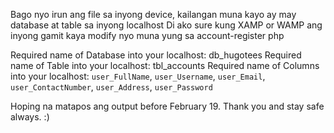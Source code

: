Bago nyo irun ang file sa inyong device, kailangan muna kayo ay may database at table sa inyong localhost
Di ako sure kung XAMP or WAMP ang inyong gamit kaya modify nyo muna yung sa account-register php

Required name of Database into your localhost: db_hugotees
Required name of Table into your localhost: tbl_accounts
Required name of Columns into your localhost: `user_FullName`, `user_Username`, `user_Email`, `user_ContactNumber`, `user_Address`, `user_Password`

Hoping na matapos ang output before February 19.
Thank you and stay safe always. :)
